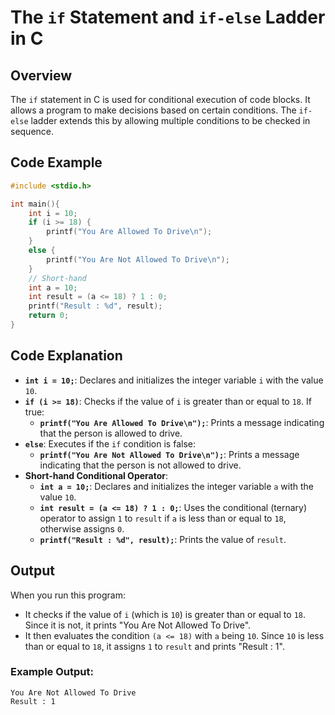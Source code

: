 # The `if` Statement and `if-else` Ladder in C

## Overview

The `if` statement in C is used for conditional execution of code blocks. It allows a program to make decisions based on certain conditions. The `if-else` ladder extends this by allowing multiple conditions to be checked in sequence.

## Code Example

```c
#include <stdio.h> 

int main(){
    int i = 10;
    if (i >= 18) {
        printf("You Are Allowed To Drive\n");
    }
    else {
        printf("You Are Not Allowed To Drive\n");
    }
    // Short-hand
    int a = 10;
    int result = (a <= 18) ? 1 : 0;
    printf("Result : %d", result);
    return 0;
}
```

## Code Explanation

- **`int i = 10;`**: Declares and initializes the integer variable `i` with the value `10`.
- **`if (i >= 18)`**: Checks if the value of `i` is greater than or equal to `18`. If true:
  - **`printf("You Are Allowed To Drive\n");`**: Prints a message indicating that the person is allowed to drive.
- **`else`**: Executes if the `if` condition is false:
  - **`printf("You Are Not Allowed To Drive\n");`**: Prints a message indicating that the person is not allowed to drive.
- **Short-hand Conditional Operator**:
  - **`int a = 10;`**: Declares and initializes the integer variable `a` with the value `10`.
  - **`int result = (a <= 18) ? 1 : 0;`**: Uses the conditional (ternary) operator to assign `1` to `result` if `a` is less than or equal to `18`, otherwise assigns `0`.
  - **`printf("Result : %d", result);`**: Prints the value of `result`.

## Output

When you run this program:

- It checks if the value of `i` (which is `10`) is greater than or equal to `18`. Since it is not, it prints "You Are Not Allowed To Drive".
- It then evaluates the condition `(a <= 18)` with `a` being `10`. Since `10` is less than or equal to `18`, it assigns `1` to `result` and prints "Result : 1".

### Example Output:
```
You Are Not Allowed To Drive
Result : 1
```